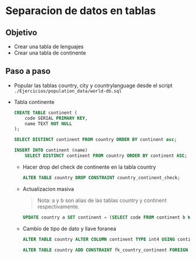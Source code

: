 # Separacion de datos en tablas

## Objetivo

- Crear una tabla de lenguajes
- Crear una tabla de continente

## Paso a paso

- Popular las tablas country, city y countrylanguage desde el script `./Ejercicios/population_data/world-db.sql`

- Tabla continente

    ```sql
    CREATE TABLE continent (
        code SERIAL PRIMARY KEY,
        name TEXT NOT NULL
    );

    SELECT DISTINCT continent FROM country ORDER BY continent asc;

    INSERT INTO continent (name) 
        SELECT DISTINCT continent FROM country ORDER BY continent ASC;
    ```

    - Hacer drop del check de continente en la tabla country

        ```sql
        ALTER TABLE country DROP CONSTRAINT country_continent_check;
        ```

    - Actualizacion masiva
        > Nota: a y b son alias de las tablas country y continent respectivamente.
        ```sql
        UPDATE country a SET continent = (SELECT code FROM continent b WHERE b.name = a.continent);
        ``` 

    - Cambio de tipo de dato y llave foranea
        ```sql
        ALTER TABLE country ALTER COLUMN continent TYPE int4 USING continent::INTEGER;

        ALTER TABLE country ADD CONSTRAINT fk_country_continent FOREIGN KEY (continent) REFERENCES continent(code);
        ```